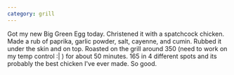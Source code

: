 ```yaml
---
category: grill
---
```


Got my new Big Green Egg today. Christened it with a spatchcock chicken. Made a rub of paprika,
garlic powder, salt, cayenne, and cumin.  Rubbed it under the skin and on top.  Roasted on the grill
around 350 (need to work on my temp control :| ) for about 50 minutes.  165 in 4 different spots and
its probably the best chicken I've ever made.  So good.